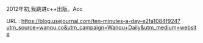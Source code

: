 2012年初,我跳进c++出版。Acc 
   
  URL : https://blog.usejournal.com/ten-minutes-a-day-e2fa1084f924?utm_source=wanqu.co&utm_campaign=Wanqu+Daily&utm_medium=website